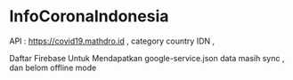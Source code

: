 # InfoCoronaIndonesia
API : https://covid19.mathdro.id , category country IDN , 

Daftar Firebase Untuk Mendapatkan google-service.json
data masih sync , dan belom offline mode
